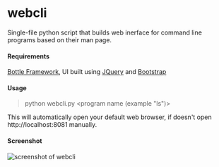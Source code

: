webcli
======

Single-file python script that builds web inerface for command line programs based on their man page.

#### Requirements
[Bottle Framework](https://pypi.python.org/pypi/bottle), UI built using [JQuery](https://jquery.com/) and [Bootstrap](http://getbootstrap.com/)

#### Usage
> python webcli.py <program name (example "ls")>

This will automatically open your default web browser, if doesn't open http://localhost:8081 manually.

#### Screenshot

![screenshot of webcli](https://i.imgur.com/JN1TDFU.png)
